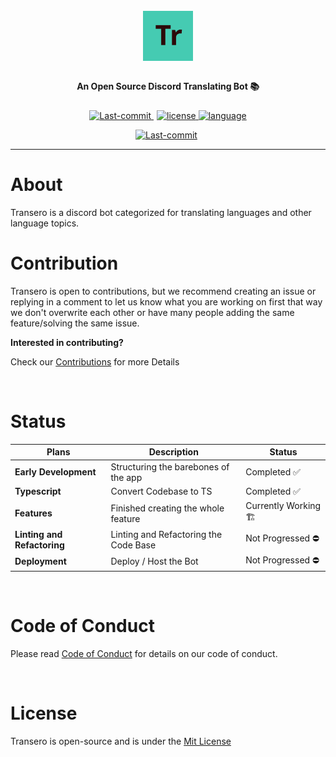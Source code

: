 <p align="center" style="font-size: 25px" >
 <img height=80 src="./img/logo.svg"/>
</p>

<p align="center" style="padding-bottom: 10px">
<strong>An Open Source Discord Translating Bot 📚</strong>
</p>

<p align="center">
    <a href="https://github.com/itstyonirwansyah/transero-bot/commits" style="margin-right:5px" >
        <img src="https://img.shields.io/github/last-commit/itstyonirwansyah/transero-bot?style=for-the-badge&color=45cbb2" height="25" alt="Last-commit" title="last-commit">
    </a>
    <a href="https://github.com/itstyonirwansyah/transero-bot/commits">
        <img src="https://img.shields.io/github/license/itstyonirwansyah/transero-bot?style=for-the-badge&color=45cbb2" height="25" alt="license" title="License">
    </a>
    <a href="https://github.com/itstyonirwansyah/transero-bot">
        <img src="https://img.shields.io/github/languages/top/itstyonirwansyah/transero-bot?style=for-the-badge&color=45cbb2" height="25" alt="language" title="Language">
    </a>
</p>

<p align="center">
    <a href="https://github.com/itstyonirwansyah/transero-bot/commits" style="margin-right:5px" >
        <img src="https://img.shields.io/travis/com/itstyonirwansyah/transero-bot?style=for-the-badge&color=45cbb2" height="25" alt="Last-commit" title="last-commit">
    </a>
</p>

---

# About

Transero is a discord bot categorized for translating languages and other language topics.

# Contribution

Transero is open to contributions, but we recommend creating an issue or replying in a comment to let us know what you are working on first that way we don't overwrite each other or have many people adding the same feature/solving the same issue.

**Interested in contributing?**

Check our [Contributions]() for more Details

&nbsp;

# Status

| Plans                       | Description                           | Status               |
| --------------------------- | ------------------------------------- | -------------------- |
| **Early Development**       | Structuring the barebones of the app  | Completed ✅         |
| **Typescript**              | Convert Codebase to TS                | Completed ✅         |
| **Features**                | Finished creating the whole feature   | Currently Working 🏗️ |
| **Linting and Refactoring** | Linting and Refactoring the Code Base | Not Progressed ⛔    |
| **Deployment**              | Deploy / Host the Bot                 | Not Progressed ⛔    |

&nbsp;

# Code of Conduct

Please read [Code of Conduct](https://github.com/itstyonirwansyah/transero-bot/blob/master/.github/CODE_OF_CONDUCT.md) for details on our code of conduct.

&nbsp;

# License

Transero is open-source and is under the [Mit License](https://github.com/itstyonirwansyah/transero-bot/blob/master/LICENSE)
